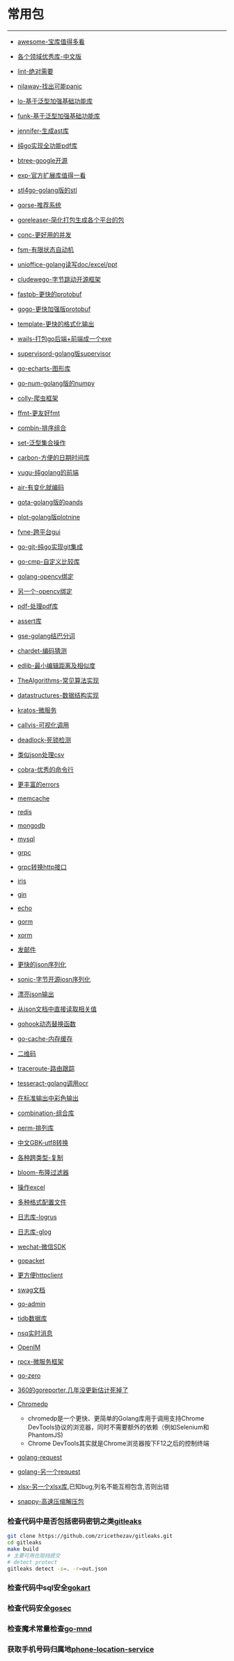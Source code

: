 # 常用包
<!-- toc --> 

***

* [awesome-宝库值得多看](https://github.com/avelino/awesome-go)
* [各个领域优秀库-中文版](https://github.com/jobbole/awesome-go-cn)
* [lint-绝对需要](github.com/golangci/golangci-lint)
* [nilaway-找出可能panic](https://github.com/uber-go/nilaway)
* [lo-基于泛型加强基础功能库](https://github.com/samber/lo)
* [funk-基于泛型加强基础功能库](https://github.com/thoas/go-funk)
* [jennifer-生成ast库](https://github.com/dave/jennifer)
* [纯go实现全功能pdf库](https://github.com/pdfcpu/pdfcpu)
* [btree-google开源](https://github.com/google/btree)
* [exp-官方扩展库值得一看](https://pkg.go.dev/golang.org/x/exp)
* [stl4go-golang版的stl](https://github.com/chen3feng/stl4go)
* [gorse-推荐系统](https://github.com/gorse-io/gorse)
* [goreleaser-简化打包生成各个平台的包](https://goreleaser.com/)
* [conc-更好用的并发](https://github.com/sourcegraph/conc)
* [fsm-有限状态自动机](https://github.com/looplab/fsm)
* [unioffice-golang读写doc/excel/ppt](https://github.com/unidoc/unioffice)
* [cludewego-字节跳动开源框架](https://github.com/cloudwego)
* [fastpb-更快的protobuf](https://github.com/cloudwego/fastpb)
* [gogo-更快加强版protobuf](https://github.com/gogo/protobuf)
* [template-更快的格式化输出](https://github.com/valyala/quicktemplate)
* [wails-打包go后端+前端成一个exe](https://wails.app/)
* [supervisord-golang版supervisor](https://github.com/ochinchina/supervisord)
* [go-echarts-图形库](http://github.com/go-echarts/go-echarts/)
* [go-num-golang版的numpy](https://github.com/gonum/gonum)
* [colly-爬虫框架](https://github.com/gocolly/colly)
* [ffmt-更友好fmt](https://github.com/go-ffmt/ffmt/)
* [combin-排序组合](https://gonum.org/v1/gonum/stat/combin)
* [set-泛型集合操作](https://github.com/deckarep/golang-set)
* [carbon-方便的日期时间库](https://github.com/deckarep/golang-set)
* [vugu-纯golang的前端](https://www.vugu.org/)
* [air-有变化就编码](https://github.com/cosmtrek/air)
* [gota-golang版的pands](https://github.com/go-gota/gota)
* [plot-golang版plotnine](https://github.com/gonum/plot)
* [fyne-跨平台gui](https://github.com/fyne-io/fyne)
* [go-git-纯go实现git集成](https://github.com/go-git/go-git)
* [go-cmp-自定义比较库](github.com/google/go-cmp)
* [golang-opencv绑定](https://gocv.io/)
* [另一个-opencv绑定](https://github.com/go-opencv/go-opencv)
* [pdf-处理pdf库](https://github.com/pdfcpu/pdfcpu)
* [assert库](https://github.com/stretchr/testify/assert)
* [gse-golang结巴分词](github.com/go-ego/gse)
* [chardet-编码猜测](https://github.com/saintfish/chardet)
* [edlib-最小编辑距离及相似度](https://github.com/hbollon/go-edlib)
* [TheAlgorithms-常见算法实现](https://github.com/TheAlgorithms/Go)
* [datastructures-数据结构实现](https://github.com/Workiva/go-datastructures)
* [kratos-微服务](https://go-kratos.dev)
* [callvis-可视化调用](https://github.com/ofabry/go-callvis)
* [deadlock-死锁检测](https://github.com/sasha-s/go-deadlock)
* [类似json处理csv](https://github.com/gocarina/gocsv)
* [cobra-优秀的命令行](https://github.com/spf13/cobra)
* [更丰富的errors](https://github.com/pkg/errors)
* [memcache](https://github.com/bradfitz/gomemcache/memcache)
* [redis](https://github.com/gomodule/redigo/redis)
* [mongodb](https://github.com/mongodb/mongo-go-driver)
* [mysql](github.com/go-sql-driver/mysql)
* [grpc](https://github.com/grpc/grpc-go/)
* [grpc转换http接口](https://grpc-ecosystem.github.io/grpc-gateway/)
* [iris](https://www.iris-go.com/)
* [gin](https://gin-gonic.com/)
* [echo](https://github.com/labstack/echo/)
* [gorm](https://github.com/go-gorm)
* [xorm](https://gitea.com/xorm/xorm)
* [发邮件](https://github.com/go-gomail/gomail)
* [更快的json序列化](https://github.com/json-iterator/go)
* [sonic-字节开源josn序列化](https://github.com/bytedance/sonic)
* [漂亮json输出](https://github.com/hokaccha/go-prettyjson)
* [从json文档中直接读取相关值](https://github.com/tidwall/gjson)
* [gohook动态替换函数](https://github.com/brahma-adshonor/gohook)
* [go-cache-内存缓存](https://github.com/patrickmn/go-cache)
* [二维码](https://github.com/skip2/go-qrcode)
* [traceroute-路由跟踪](https://github.com/aeden/traceroute)
* [tesseract-golang调用ocr](https://github.com/otiai10/gosseract)
* [在标准输出中彩色输出](https://github.com/fatih/color)
* [combination-组合库](github.com/mxschmitt/golang-combinations)
* [perm-排列库](github.com/deltam/perm)
* [中文GBK-utf8转换](https://golang.org/x/text/encoding/simplifiedchinese)
* [各种跨类型-复制](https://github.com/jinzhu/copier)
* [bloom-布隆过滤器](https://github.com/bits-and-blooms/bloom)
* [操作excel](https://github.com/qax-os/excelize)
* [多种格式配置文件](https://github.com/spf13/viper)
* [日志库-logrus](https://github.com/sirupsen/logrus)
* [日志库-glog](https://github.com/golang/glog)
* [wechat-微信SDK](https://github.com/silenceper/wechat)
* [gopacket](https://github.com/google/gopacket)
* [更方便httpclient](https://github.com/go-resty/resty)
* [swag文档](https://github.com/swaggo/swag)
* [go-admin](https://github.com/GoAdminGroup/go-admin)
* [tidb数据库](https://github.com/pingcap/tidb)
* [nsq实时消息](https://github.com/nsqio/nsq)
* [OpenIM](https://github.com/OpenIMSDK/Open-IM-Server)
* [rpcx-微服务框架](https://github.com/smallnest/rpcx)
* [go-zero](https://go-zero.dev)
* [360的goreporter,几年没更新估计死掉了](https://github.com/qax-os/goreporter)
* [Chromedp](http://github.com/chromedp/chromedp)
  * chromedp是一个更快、更简单的Golang库用于调用支持Chrome DevTools协议的浏览器，同时不需要额外的依赖（例如Selenium和PhantomJS)
  * Chrome DevTools其实就是Chrome浏览器按下F12之后的控制终端

* [golang-request](https://github.com/carlmjohnson/requests)
* [golang-另一个request](https://github.com/monaco-io/request)
* [xlsx-另一个xlsx库](github.com/bingoohuang/xlsx),已知bug,列名不能互相包含,否则出错
* [snappy-高速压缩解压包](https://github.com/golang/snappy/)

### 检查代码中是否包括密码密钥之类[gitleaks](https://github.com/zricethezav/gitleaks)

```bash
git clone https://github.com/zricethezav/gitleaks.git
cd gitleaks
make build
# 主要可用在阻挡提交
# detect protect
gitleaks detect -s=. -r=out.json
```

### 检查代码中sql安全[gokart](https://github.com/praetorian-inc/gokart)

### 检查代码安全[gosec](https://github.com/securego/gosec)

### 检查魔术常量检查[go-mnd](https://github.com/tommy-muehle/go-mnd)

### 获取手机号码归属地[phone-location-service](https://github.com/wwek/phone-location-service)
